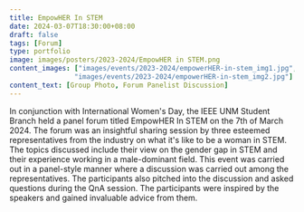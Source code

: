 ```yaml
---
title: EmpowHER In STEM
date: 2024-03-07T18:30:00+08:00
draft: false
tags: [Forum]
type: portfolio
image: images/posters/2023-2024/EmpowHER in STEM.png
content_images: ["images/events/2023-2024/empowerHER-in-stem_img1.jpg",
                "images/events/2023-2024/empowerHER-in-stem_img2.jpg"]
content_text: [Group Photo, Forum Panelist Discussion]
---
```


In conjunction with International Women's Day, the IEEE UNM Student Branch held a panel forum titled EmpowHER In STEM on the 7th of March 2024. The forum was an insightful sharing session by three esteemed representatives from the industry on what it's like to be a woman in STEM. The topics discussed include their view on the gender gap in STEM and their experience working in a male-dominant field. This event was carried out in a panel-style manner where a discussion was carried out among the representatives. The participants also pitched into the discussion and asked questions during the QnA session. The participants were inspired by the speakers and gained invaluable advice from them.    